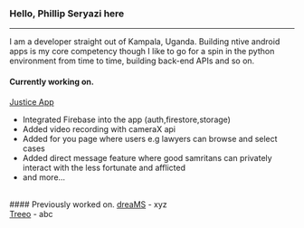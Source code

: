 ### Hello, Phillip Seryazi here
---
I am a developer straight out of Kampala, Uganda. Building ntive android apps is my core competency though I like to go for a spin in the python environment from time to time, building back-end APIs and so on.

#### Currently working on.
<a href="https://github.com/phillipseryazi/JusticeApp">Justice App</a>
- Integrated Firebase into the app (auth,firestore,storage)
- Added video recording with cameraX api
- Added for you page where users e.g lawyers can browse and select cases
- Added direct message feature where good samritans can privately interact with the less fortunate and afflicted
- and more...
<br>
#### Previously worked on.
<a href="https://healios.io/dreams/">dreaMS</a>
- xyz
<br>
<a href="https://play.google.com/store/apps/details?id=org.treeo.treeo">Treeo</a>
- abc

